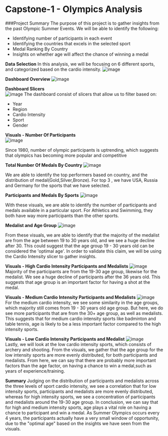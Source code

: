 # Capstone-1 - Olympics Analysis

###Project Summary
The purpose of this project is to gather insights from the past Olympic Summer Events. 
We will be able to identify the following:
* Identifying number of participants in each event
* Identifying the countries that excels in the selected sport
* Medal Ranking By Country
* Insights on whether age will affect the chance of winning a medal

<b>Data Selection</b>
In this analysis, we will be focusing on 6 different sports, and categorized based on the cardio intensity.
![image](https://user-images.githubusercontent.com/34051347/119298342-6c678180-bc8f-11eb-9e72-7101abbf3020.png)


<b>Dashboard Overview</b>
![image](https://user-images.githubusercontent.com/34051347/119298388-8739f600-bc8f-11eb-836e-3b12c6bb3756.png)


<b>Dashboard Slicers</b></br>
![image](https://user-images.githubusercontent.com/34051347/119298437-a042a700-bc8f-11eb-8792-335ffac33840.png)
The dashboard consist of slicers that allow us to filter based on:
* Year
* Region
* Cardio Intensity
* Sport
* Gender

<b>Visuals - Number Of Participants</b><br/>
![image](https://user-images.githubusercontent.com/34051347/119298509-c10afc80-bc8f-11eb-986b-646c2c1b9ab7.png)<br/>

Since 1980, number of olympic participants is uptrending, which suggests that olympics has becoming more popular and competitive

<b>Total Number Of Medals By Country</b>
![image](https://user-images.githubusercontent.com/34051347/119298584-e861c980-bc8f-11eb-8f36-4c64715255b2.png)<br/>

We are able to identify the top performers based on country, and the distribution of medal(Gold,Silver,Bronze). For top 3 , we have USA, Russia and Germany for the sports that we have selected.

<b>Participants and Medals By Sports</b>
![image](https://user-images.githubusercontent.com/34051347/119298717-25c65700-bc90-11eb-9159-0faa37c0dd99.png)<br/>

With these visuals, we are able to identify the number of participants and medals available in a particular sport. For Athletics and Swimming, they both have way more participants than the other sports.

<b>Medalist and Age Group</b>
![image](https://user-images.githubusercontent.com/34051347/119298848-67ef9880-bc90-11eb-95bd-82ad30b2513f.png)<br/>

From these visuals, we are able to identify that the majority of the medalist are from the age between 19 to 30 years old, and we see a huge decline after 30.
This could suggest that the age group 19 - 30 years old can be considered the 'optimal age'. In order to validate this claim, we will be using the Cardio Intensity slicer to gather insights.

<b>Visuals - High Cardio Intensity Participants and Medalists</b>
![image](https://user-images.githubusercontent.com/34051347/119299897-62934d80-bc92-11eb-849e-821e11f2727d.png)<br/>
Majority of the participants are from the 19-30 age group, likewise for the medalist. We see a huge decline of participants after the 36 years old. This suggests that age group is an important factor for having a shot at the medal.

<b>Visuals - Medium Cardio Intensity Participants and Medalists</b>
![image](https://user-images.githubusercontent.com/34051347/119300074-baca4f80-bc92-11eb-834c-4fcf0e574851.png)<br/>
For the medium cardio intensity, we see some similarity in the age groups, which majority still comes from 19 - 30 years old age group. But here, we do see more participants that are from the 30+ age group, as well as medalists. This suggests that for medium cardio intensity sports like badminton and table tennis, age is likely to be a less important factor compared to the high intensity sports.

<b>Visuals - Low Cardio Intensity Participants and Medalist</b>
![image](https://user-images.githubusercontent.com/34051347/119300545-82774100-bc93-11eb-9e1d-a01031b4424c.png)<br/>
Lastly, we will look at the low cardio intensity sports, which consists of archery and shooting. From the visuals, we gather that the age group for the low intensity sports are more evenly distributed, for both participants and medalists. From here, we can say that  there are probably more important factors than the age factor, on having a chance to win a medal,such as years of experience/training.

<b>Summary</b>
Judging on the distribution of participants and medalists across the three levels of sport cardio intensity, we see a correlation that for low intensity sports, participants and medalists are more evenly distributed, whereas for high intensity sports, we see a concentration of participants and medalists around the 19-30 age group. In conclusion, we can say that for high and medium intensity sports, age plays a vital role on having a chance to participant and win a medal. As Summer Olympics occurs every 4 years, the participants actually have a very small window of opportunity, due to the "optimal age" based on the insights we have seen from the visuals. 



